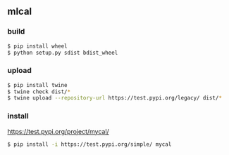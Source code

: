 ## mlcal

### build
```bash
$ pip install wheel
$ python setup.py sdist bdist_wheel
```

### upload 
```bash
$ pip install twine
$ twine check dist/*
$ twine upload --repository-url https://test.pypi.org/legacy/ dist/*
```

### install
https://test.pypi.org/project/mycal/
```bash
$ pip install -i https://test.pypi.org/simple/ mycal
```

